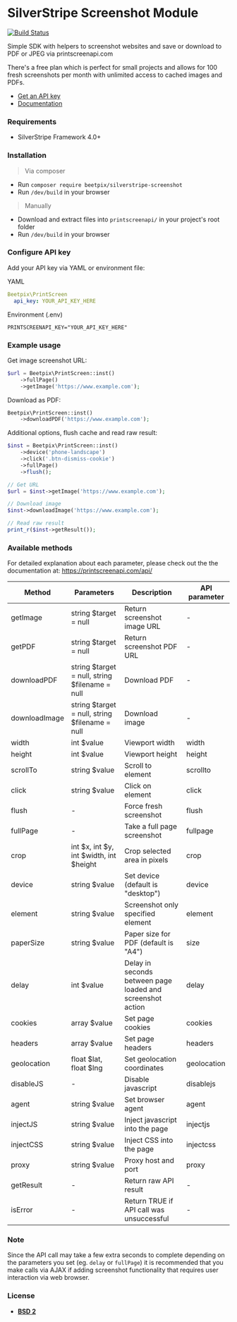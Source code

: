 # SilverStripe Screenshot Module

[![Build Status](http://img.shields.io/travis/badges/badgerbadgerbadger.svg?style=flat-square)](https://travis-ci.org/badges/badgerbadgerbadger)

Simple SDK with helpers to screenshot websites and save or download to PDF or JPEG via printscreenapi.com

There's a free plan which is perfect for small projects and allows for 100 fresh screenshots per month with unlimited access to cached images and PDFs.

- [Get an API key](https://printscreenapi.com/plans)
- [Documentation](https://printscreenapi.com/api)

### Requirements

* SilverStripe Framework 4.0+

### Installation
> Via composer
* Run `composer require beetpix/silverstripe-screenshot`
* Run `/dev/build` in your browser
> Manually
* Download and extract files into `printscreenapi/` in your project's root folder
* Run `/dev/build` in your browser

### Configure API key

Add your API key via YAML or environment file:

YAML
```yaml
Beetpix\PrintScreen
  api_key: YOUR_API_KEY_HERE
```

Environment (.env)
```
PRINTSCREENAPI_KEY="YOUR_API_KEY_HERE"
```

### Example usage

Get image screenshot URL:
```php
$url = Beetpix\PrintScreen::inst()
    ->fullPage()
    ->getImage('https://www.example.com');
```
Download as PDF:
```php
Beetpix\PrintScreen::inst()
    ->downloadPDF('https://www.example.com');
```
Additional options, flush cache and read raw result:
```php
$inst = Beetpix\PrintScreen::inst()
    ->device('phone-landscape')
    ->click('.btn-dismiss-cookie')
    ->fullPage()
    ->flush();

// Get URL
$url = $inst->getImage('https://www.example.com');

// Download image
$inst->downloadImage('https://www.example.com');

// Read raw result
print_r($inst->getResult());
```

### Available methods

For detailed explanation about each parameter, please check out the the documentation at:
https://printscreenapi.com/api/

| Method | Parameters | Description | API parameter |
| ------ | ------ | ------ | ------ |
| getImage | string $target = null | Return screenshot image URL | - |
| getPDF | string $target = null | Return screenshot PDF URL | - |
| downloadPDF | string $target = null, string $filename = null | Download PDF | - |
| downloadImage | string $target = null, string $filename = null | Download image | - |
| width | int $value | Viewport width | width |
| height | int $value | Viewport height | height |
| scrollTo | string $value | Scroll to element | scrollto |
| click | string $value | Click on element | click |
| flush | - | Force fresh screenshot | flush |
| fullPage | - | Take a full page screenshot | fullpage |
| crop | int $x, int $y, int $width, int $height | Crop selected area in pixels | crop |
| device | string $value | Set device (default is "desktop") | device |
| element | string $value | Screenshot only specified element | element |
| paperSize | string $value | Paper size for PDF (default is "A4") | size |
| delay | int $value | Delay in seconds between page loaded and screenshot action | delay |
| cookies | array $value | Set page cookies | cookies |
| headers | array $value | Set page headers | headers |
| geolocation | float $lat, float $lng | Set geolocation coordinates | geolocation |
| disableJS | - | Disable javascript | disablejs |
| agent | string $value | Set browser agent | agent |
| injectJS | string $value | Inject javascript into the page | injectjs |
| injectCSS | string $value | Inject CSS into the page | injectcss |
| proxy | string $value | Proxy host and port | proxy |
| getResult | - | Return raw API result | - |
| isError | - | Return TRUE if API call was unsuccessful | - |

### Note

Since the API call may take a few extra seconds to complete depending on the parameters you set (eg. `delay` or `fullPage`) it is recommended that you make calls via AJAX if adding screenshot functionality that requires user interaction via web browser.

### License

- **[BSD 2](https://opensource.org/licenses/BSD-2-Clause)**
